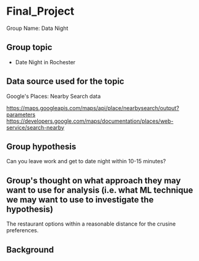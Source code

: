 # Final_Project
Group Name: Data Night

## Group topic
- Date Night in Rochester

## Data source used for the topic

Google's Places: Nearby Search data

https://maps.googleapis.com/maps/api/place/nearbysearch/output?parameters
https://developers.google.com/maps/documentation/places/web-service/search-nearby

## Group hypothesis
Can you leave work and get to date night within 10-15 minutes?

## Group's thought on what approach they may want to use for analysis (i.e. what ML technique we may want to use to investigate the hypothesis)
The restaurant options within a reasonable distance for the crusine preferences. 

## Background
